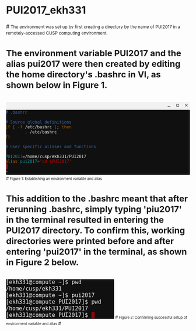 # PUI2017_ekh331

#<small> The environment was set up by first creating a directory by the name of PUI2017 in a remotely-accessed CUSP computing environment.
#
# The environment variable PUI2017 and the alias pui2017 were then created by editing the home directory's .bashrc in VI, as shown below in Figure 1.
#
![Alt text](Hw1_2_bashrc.png)
#<small> Figure 1: Establishing an environment variable and alias</small>
#
# This addition to the .bashrc meant that after rerunning .bashrc, simply typing 'piu2017' in the terminal resulted  in entering the PUI2017 directory. To confirm this, working directories were printed before and after entering 'pui2017' in the terminal, as shown in Figure 2 below.
#
![Alt text](Hw1_2_pui2017terminal.png)
#<small> Figure 2: Confirming successful setup of environment variable and alias</small>
#</small>

